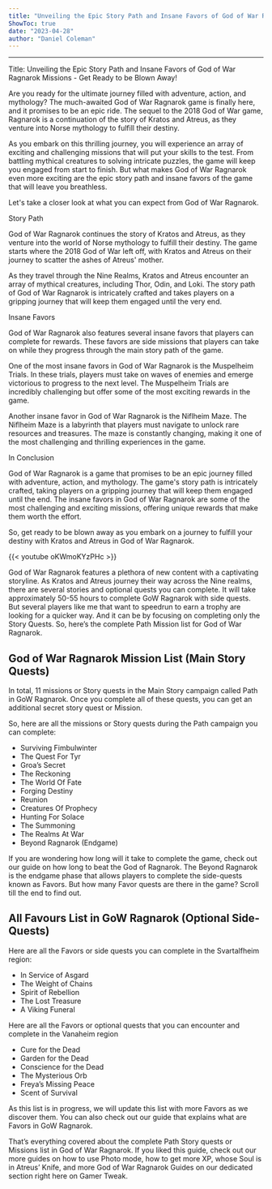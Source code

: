 ```yaml
---
title: "Unveiling the Epic Story Path and Insane Favors of God of War Ragnarok Missions - Get Ready to be Blown Away!"
ShowToc: true 
date: "2023-04-28"
author: "Daniel Coleman"
---
```

*****
Title: Unveiling the Epic Story Path and Insane Favors of God of War Ragnarok Missions - Get Ready to be Blown Away!

Are you ready for the ultimate journey filled with adventure, action, and mythology? The much-awaited God of War Ragnarok game is finally here, and it promises to be an epic ride. The sequel to the 2018 God of War game, Ragnarok is a continuation of the story of Kratos and Atreus, as they venture into Norse mythology to fulfill their destiny.

As you embark on this thrilling journey, you will experience an array of exciting and challenging missions that will put your skills to the test. From battling mythical creatures to solving intricate puzzles, the game will keep you engaged from start to finish. But what makes God of War Ragnarok even more exciting are the epic story path and insane favors of the game that will leave you breathless.

Let's take a closer look at what you can expect from God of War Ragnarok.

Story Path

God of War Ragnarok continues the story of Kratos and Atreus, as they venture into the world of Norse mythology to fulfill their destiny. The game starts where the 2018 God of War left off, with Kratos and Atreus on their journey to scatter the ashes of Atreus' mother.

As they travel through the Nine Realms, Kratos and Atreus encounter an array of mythical creatures, including Thor, Odin, and Loki. The story path of God of War Ragnarok is intricately crafted and takes players on a gripping journey that will keep them engaged until the very end.

Insane Favors

God of War Ragnarok also features several insane favors that players can complete for rewards. These favors are side missions that players can take on while they progress through the main story path of the game.

One of the most insane favors in God of War Ragnarok is the Muspelheim Trials. In these trials, players must take on waves of enemies and emerge victorious to progress to the next level. The Muspelheim Trials are incredibly challenging but offer some of the most exciting rewards in the game.

Another insane favor in God of War Ragnarok is the Niflheim Maze. The Niflheim Maze is a labyrinth that players must navigate to unlock rare resources and treasures. The maze is constantly changing, making it one of the most challenging and thrilling experiences in the game.

In Conclusion

God of War Ragnarok is a game that promises to be an epic journey filled with adventure, action, and mythology. The game's story path is intricately crafted, taking players on a gripping journey that will keep them engaged until the end. The insane favors in God of War Ragnarok are some of the most challenging and exciting missions, offering unique rewards that make them worth the effort.

So, get ready to be blown away as you embark on a journey to fulfill your destiny with Kratos and Atreus in God of War Ragnarok.

{{< youtube oKWmoKYzPHc >}} 



God of War Ragnarok features a plethora of new content with a captivating storyline. As Kratos and Atreus journey their way across the Nine realms, there are several stories and optional quests you can complete. It will take approximately 50-55 hours to complete GoW Ragnarok with side quests. But several players like me that want to speedrun to earn a trophy are looking for a quicker way. And it can be by focusing on completing only the Story Quests. So, here’s the complete Path Mission list for God of War Ragnarok.
 
## God of War Ragnarok Mission List (Main Story Quests)
 
In total, 11 missions or Story quests in the Main Story campaign called Path in GoW Ragnarok. Once you complete all of these quests, you can get an additional secret story quest or Mission.
 
So, here are all the missions or Story quests during the Path campaign you can complete:
 
- Surviving Fimbulwinter
 - The Quest For Tyr
 - Groa’s Secret
 - The Reckoning
 - The World Of Fate
 - Forging Destiny
 - Reunion
 - Creatures Of Prophecy
 - Hunting For Solace
 - The Summoning
 - The Realms At War
 - Beyond Ragnarok (Endgame)

 
If you are wondering how long will it take to complete the game, check out our guide on how long to beat the God of Ragnarok. The Beyond Ragnarok is the endgame phase that allows players to complete the side-quests known as Favors. But how many Favor quests are there in the game? Scroll till the end to find out.
 

 
## All Favours List in GoW Ragnarok (Optional Side-Quests)
 
Here are all the Favors or side quests you can complete in the Svartalfheim region:
 
- In Service of Asgard
 - The Weight of Chains
 - Spirit of Rebellion
 - The Lost Treasure
 - A Viking Funeral

 
Here are all the Favors or optional quests that you can encounter and complete in the Vanaheim region
 
- Cure for the Dead
 - Garden for the Dead
 - Conscience for the Dead
 - The Mysterious Orb
 - Freya’s Missing Peace
 - Scent of Survival

 
As this list is in progress, we will update this list with more Favors as we discover them. You can also check out our guide that explains what are Favors in GoW Ragnarok.
 
That’s everything covered about the complete Path Story quests or Missions list in God of War Ragnarok. If you liked this guide, check out our more guides on how to use Photo mode, how to get more XP, whose Soul is in Atreus’ Knife, and more God of War Ragnarok Guides on our dedicated section right here on Gamer Tweak.




